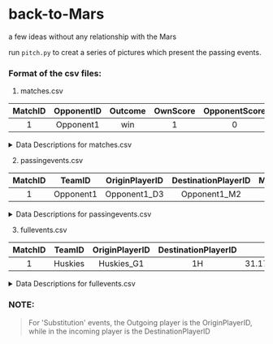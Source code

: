 # back-to-Mars
a few ideas without any relationship with the Mars

run `pitch.py` to creat a series of pictures which present the passing events.

### Format of the csv files:


1. matches.csv


| MatchID | OpponentID | Outcome | OwnScore | OpponentScore | Side |CoachID|
| :------: | :------: | :------: | :------: | :------: | :------: | :------: |
|1|Opponent1|win|1|0|home|Coach1|


<details>
<summary>Data Descriptions for matches.csv</summary>
<pre><code>
MatchID
A unqiue identifier for each match played during the season, and reflects the order of the match in the season.

OpponentID
A unqiue identifier for the opposing team played in the match.  Note that the Huskies play each opposing team twice during the season.

Outcome
Result of the match, eiter，win, loss, or tie.

OwnScore
Number of goals scored by the Huskies.

OpponentScore
Number of goals scored by the Opposing Team.

Side
Whether the Huskies were the home team or away' team.

CoachID
A unqiue identifier for the Huskies coach for this match.

</code></pre>
</details>


2. passingevents.csv


|MatchID |TeamID | OriginPlayerID | DestinationPlayerID |MatchPeriod|EventTime|EventSubType|EventOrigin_x|EventOrigin_y|EventDestination_x|EventDestination_y|
| :------: | :------: | :------: | :------: | :------: | :------: | :------: | :------: | :------: | :------: | :------: |
|1|Opponent1|Opponent1_D3|Opponent1_M2|1H|154.63611600000002|Simple pass|46|56|56.0|68.0|


<details>
<summary>Data Descriptions for passingevents.csv</summary>
<pre><code>
MatchID
A unqiue identifier for each match played during the season (see matches.csv).

TeamID
A unqiue identifier for the team involved in the pass (either 'Huskies' or OpponentID from matches.csv).

OriginPlayerID
A unqiue identifier for the Player at the origin of the pass.  The PlayerID has the form "TeamID_PlayerPosition##" where 'TeamID' denotes the team on which the player plays and PlayerPosition reflects the player's position.  Possible positions are: 'F':forward, 'D':defense, 'M':midfield, or 'G':goalkeeper

DestinationPlayerID
A unqiue identifier for the Player at the destination of the pass. (see OriginPlayerID)

MatchPeriod
The half in which the event took place.  '1H': first half, '2H': second half

EventTime
The time in seconds during the MatchPeriod (1st or 2nd half) at which the event took place.

EventSubType
The type of pass made. Can be one of: 'Head pass', 'Simple pass', 'Launch', 'High pass', 'Hand pass', 'Smart pass', 'Cross'.

EventOrigin_x
The x-coordinate on the field at which the pass originated. The x-coordinate is in the range [0, 100] and is oriented from the perspective of the attacking team, where 0 indicates the team's own goal, and 100 indicates the oppositing team's goal.

EventOrigin_y
The y-coordinate on the field at which the pass originated. The y-coordinate is in the range [0, 100] and is oriented from the perspective of the attacking team, where 0 indicates the team's left-hand side, and 100 indicates the team's right-hand side.

EventDestination_x
The x-coordinate on the field at the pass destination.  (see EventOrigin_x)

EventDestination_y
The y-coordinate on the field at the pass destination.  (see EventOrigin_y)

</code></pre>
</details>

3. fullevents.csv


|MatchID |TeamID | OriginPlayerID | DestinationPlayerID |MatchPeriod|EventTime|EventSubType|EventOrigin_x|EventOrigin_y|EventDestination_x|EventDestination_y|
| :------: | :------: | :------: | :------: | :------: | :------: | :------: | :------: | :------: | :------: | :------: |
| 1 | Huskies | Huskies_G1 |1H | 31.174680999999993 | Free Kick | Goal kick | 0.0 | 0.0 | 66.0 | 89.0|


<details>
<summary>Data Descriptions for fullevents.csv</summary>
<pre><code>

MatchID
A unqiue identifier for each match played during the season (see matches.csv).

TeamID
A unqiue identifier for the team involved in the pass (either 'Huskies' or OpponentID from matches.csv).

OriginPlayerID
A unqiue identifier for the Player initiating the event.  The PlayerID has the form "TeamID_PlayerPosition##" where 'TeamID' denotes the team on which the player plays and PlayerPosition reflects the player's position.  Possible positions are: 'F':forward, 'D':defense, 'M':midfield, or 'G':goalkeeper

DestinationPlayerID
A unqiue identifier for the Player at the destination of the event. (see OriginPlayerID)
NOTE: Only valid for 'Pass' or 'Subsition' event types, otherwise NaN.

MatchPeriod
The half in which the event took place.  '1H': first half, '2H': second half

EventTime
The time in seconds during the MatchPeriod (1st or 2nd half) at which the event took place.

EventType
The type of the event. Can be one of: 'Free Kick', 'Duel', 'Pass', 'Others on the ball', 'Foul', 'Goalkeeper leaving line', 'Offside', 'Save attempt', 'Shot', 'Substitution', 'Interruption'

EventSubType
The subtype of the event. Can be one of: 'Goal kick', 'Air duel', 'Throw in', 'Head pass', 'Ground loose ball duel', 'Simple pass', 'Launch', 'High pass', 'Touch', 'Ground defending duel', 'Hand pass', 'Ground attacking duel', 'Foul', 'Free kick cross', 'Goalkeeper leaving line', '', 'Free Kick', 'Smart pass', 'Cross', 'Save attempt', 'Corner', 'Clearance', 'Shot', 'Acceleration', 'Reflexes', 'Substitution', 'Late card foul', 'Simulation', 'Free kick shot', 'Protest', 'Hand foul', 'Penalty', 'Violent Foul', 'Whistle', 'Out of game foul', 'Ball out of the field', 'Time lost foul'

EventOrigin_x
The x-coordinate on the field at which the event originated. The x-coordinate is in the range [0, 100] and is oriented from the perspective of the attacking team, where 0 indicates the team's own goal, and 100 indicates the oppositing team's goal.

EventOrigin_y
The y-coordinate on the field at which the event originated. The y-coordinate is in the range [0, 100] and is oriented from the perspective of the attacking team, where 0 indicates the team's left-hand side, and 100 indicates the team's right-hand side.

EventDestination_x
The x-coordinate on the field at the event destination.  (see EventOrigin_x)

EventDestination_y
The y-coordinate on the field at the event destination.  (see EventOrigin_y)

</code></pre>
</details>

### NOTE: 
>For 'Substitution' events, the Outgoing player is the OriginPlayerID, while in the incoming player is the DestinationPlayerID
